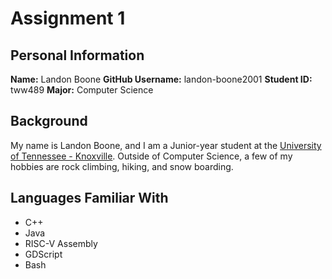 # Assignment 1

## Personal Information

**Name:** Landon Boone
**GitHub Username:** landon-boone2001
**Student ID:** tww489
**Major:** Computer Science

## Background
My name is Landon Boone, and I am a Junior-year student at the [University of Tennessee - Knoxville](https://www.utk.edu/). Outside of Computer Science, a few of my hobbies are rock climbing, hiking, and snow boarding.

## Languages Familiar With

- C++
- Java
- RISC-V Assembly
- GDScript
- Bash


